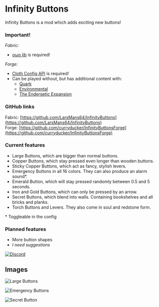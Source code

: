 # Infinity Buttons

Infinity Buttons is a mod which adds exciting new buttons!

### Important!
*Fabric:*
- [oωo lib](https://modrinth.com/mod/owo-lib) is required!

*Forge:*
- [Cloth Config API](https://www.curseforge.com/minecraft/mc-mods/cloth-config) is required!
- Can be played without, but has additional content with:
  - [Quark](https://quarkmod.net/)
  - [Environmental](https://www.curseforge.com/minecraft/mc-mods/environmental)
  - [The Endergetic Expansion](https://www.curseforge.com/minecraft/mc-mods/endergetic)
### GitHub links

Fabric: [https://github.com/LarsMans64/InfinityButtons](https://github.com/LarsMans64/InfinityButtons)  
Forge: [https://github.com/curryducker/InfinityButtonsForge](https://github.com/curryducker/InfinityButtonsForge)

### Current features

- Large Buttons, which are bigger than normal buttons.
- Copper Buttons, which stay pressed even longer than wooden buttons.
- Sticky Copper Buttons, which act as fancy, stylish levers.
- Emergency Buttons in all 16 colors. They can also produce an alarm sound*.
- Emerald Button, which will stay pressed randomly between 0.5 and 5 seconds.
- Iron and Gold Buttons, which can only be pressed by an arrow.
- Secret Buttons, which blend into walls. Containing bookshelves and all bricks and planks.
- Torch Buttons and Levers. They also come in soul and redstone form.

\* Toggleable in the config

### Planned features

- More button shapes
- _I need suggestions_

[![Discord](https://discordapp.com/api/guilds/968437531865645076/widget.png?style=banner2)](https://discord.gg/PJCXjSJnu2)

## Images

![Large Buttons](https://i.imgur.com/suHiurX.png)

![Emergency Buttons](https://i.imgur.com/YdZktEs.png)

![Secret Button](https://i.imgur.com/IplIWut.png)
